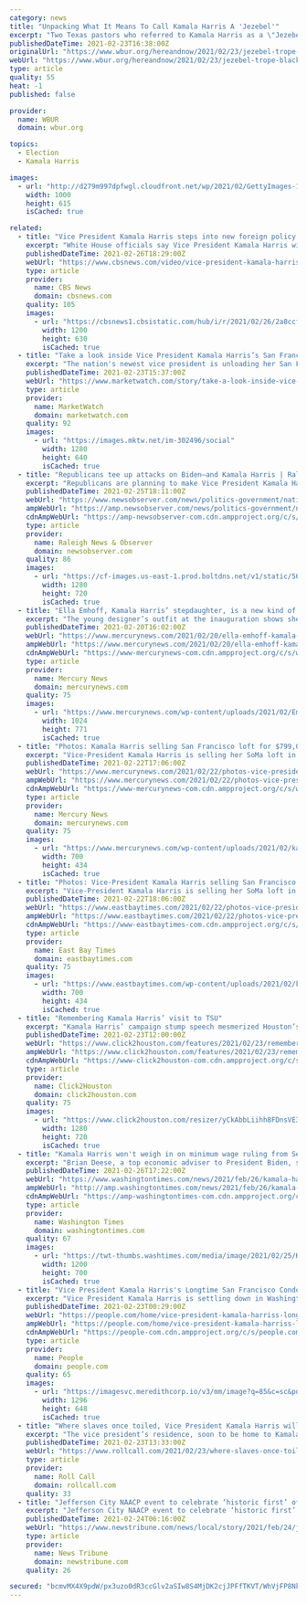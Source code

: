```yaml
---
category: news
title: "Unpacking What It Means To Call Kamala Harris A 'Jezebel'"
excerpt: "Two Texas pastors who referred to Kamala Harris as a \"Jezebel\" are facing backlash. The trope has become shorthand for a woman who is manipulative, seductive and wicked."
publishedDateTime: 2021-02-23T16:38:00Z
originalUrl: "https://www.wbur.org/hereandnow/2021/02/23/jezebel-trope-black-women"
webUrl: "https://www.wbur.org/hereandnow/2021/02/23/jezebel-trope-black-women"
type: article
quality: 55
heat: -1
published: false

provider:
  name: WBUR
  domain: wbur.org

topics:
  - Election
  - Kamala Harris

images:
  - url: "http://d279m997dpfwgl.cloudfront.net/wp/2021/02/GettyImages-1145518960-1000x615.jpg"
    width: 1000
    height: 615
    isCached: true

related:
  - title: "Vice President Kamala Harris steps into new foreign policy role"
    excerpt: "White House officials say Vice President Kamala Harris will prioritize cybersecurity and global health as part of her foreign policy role. CBS News White House reporter Tim Perry joins CBSN to explain."
    publishedDateTime: 2021-02-26T18:29:00Z
    webUrl: "https://www.cbsnews.com/video/vice-president-kamala-harris-foreign-policy-role/"
    type: article
    provider:
      name: CBS News
      domain: cbsnews.com
    quality: 105
    images:
      - url: "https://cbsnews1.cbsistatic.com/hub/i/r/2021/02/26/2a8ccff5-f44e-487b-8f91-742e85cb1eab/thumbnail/1200x630/5c1316e4da52862bb493217fb7fb9010/cbsn-fusion-vice-president-kamala-harris-steps-into-new-foreign-policy-role-thumbnail-654395-640x360.jpg"
        width: 1200
        height: 630
        isCached: true
  - title: "Take a look inside Vice President Kamala Harris’s San Francisco loft — it just sold for a profit"
    excerpt: "The nation's newest vice president is unloading her San Francisco condo — and she's getting a very good price."
    publishedDateTime: 2021-02-23T15:37:00Z
    webUrl: "https://www.marketwatch.com/story/take-a-look-inside-vice-president-kamala-harris-san-francisco-condo-that-just-sold-for-a-profit-11614024358?mod=hp_minor_pos19"
    type: article
    provider:
      name: MarketWatch
      domain: marketwatch.com
    quality: 92
    images:
      - url: "https://images.mktw.net/im-302496/social"
        width: 1280
        height: 640
        isCached: true
  - title: "Republicans tee up attacks on Biden—and Kamala Harris | Raleigh News & Observer"
    excerpt: "Republicans are planning to make Vice President Kamala Harris and the Biden administration a focus of political attacks in the lead-up to the 2022 midterm elections."
    publishedDateTime: 2021-02-25T18:11:00Z
    webUrl: "https://www.newsobserver.com/news/politics-government/national-politics/article249514215.html"
    ampWebUrl: "https://amp.newsobserver.com/news/politics-government/national-politics/article249514215.html"
    cdnAmpWebUrl: "https://amp-newsobserver-com.cdn.ampproject.org/c/s/amp.newsobserver.com/news/politics-government/national-politics/article249514215.html"
    type: article
    provider:
      name: Raleigh News & Observer
      domain: newsobserver.com
    quality: 86
    images:
      - url: "https://cf-images.us-east-1.prod.boltdns.net/v1/static/5615998022001/454a93cc-5183-41ff-b075-2e1f1b699920/71aa6c24-6160-4e2d-b27d-5c9b12858e9a/1280x720/match/image.jpg"
        width: 1280
        height: 720
        isCached: true
  - title: "Ella Emhoff, Kamala Harris’ stepdaughter, is a new kind of style icon"
    excerpt: "The young designer’s outfit at the inauguration shows she won’t be ‘hewing to any outdated notions of what a White House-adjacent young woman should dress like,’ according"
    publishedDateTime: 2021-02-20T16:02:00Z
    webUrl: "https://www.mercurynews.com/2021/02/20/ella-emhoff-kamala-harriss-stepdaughter-is-a-new-kind-of-style-icon/"
    ampWebUrl: "https://www.mercurynews.com/2021/02/20/ella-emhoff-kamala-harriss-stepdaughter-is-a-new-kind-of-style-icon/amp/"
    cdnAmpWebUrl: "https://www-mercurynews-com.cdn.ampproject.org/c/s/www.mercurynews.com/2021/02/20/ella-emhoff-kamala-harriss-stepdaughter-is-a-new-kind-of-style-icon/amp/"
    type: article
    provider:
      name: Mercury News
      domain: mercurynews.com
    quality: 75
    images:
      - url: "https://www.mercurynews.com/wp-content/uploads/2021/02/Emhoff1.jpg?w=1024&h=771"
        width: 1024
        height: 771
        isCached: true
  - title: "Photos: Kamala Harris selling San Francisco loft for $799,000"
    excerpt: "Vice-President Kamala Harris is selling her SoMa loft in San Francisco for $799,000, reports the Wall Street Journal. Click here if viewing from a mobile device. Vice-President Kamala Harris is selling her SoMa loft in San Francisco."
    publishedDateTime: 2021-02-22T17:06:00Z
    webUrl: "https://www.mercurynews.com/2021/02/22/photos-vice-president-kamala-harris-selling-san-francisco-loft/"
    ampWebUrl: "https://www.mercurynews.com/2021/02/22/photos-vice-president-kamala-harris-selling-san-francisco-loft/amp/"
    cdnAmpWebUrl: "https://www-mercurynews-com.cdn.ampproject.org/c/s/www.mercurynews.com/2021/02/22/photos-vice-president-kamala-harris-selling-san-francisco-loft/amp/"
    type: article
    provider:
      name: Mercury News
      domain: mercurynews.com
    quality: 75
    images:
      - url: "https://www.mercurynews.com/wp-content/uploads/2021/02/kam3.jpg?w=700&h=434"
        width: 700
        height: 434
        isCached: true
  - title: "Photos: Vice-President Kamala Harris selling San Francisco loft"
    excerpt: "Vice-President Kamala Harris is selling her SoMa loft in San Francisco for $799,000, reports the Wall Street Journal. Click here if viewing from a mobile device. Vice-President Kamala Harris is selling her SoMa loft in San Francisco."
    publishedDateTime: 2021-02-22T18:06:00Z
    webUrl: "https://www.eastbaytimes.com/2021/02/22/photos-vice-president-kamala-harris-selling-san-francisco-loft/"
    ampWebUrl: "https://www.eastbaytimes.com/2021/02/22/photos-vice-president-kamala-harris-selling-san-francisco-loft/amp/"
    cdnAmpWebUrl: "https://www-eastbaytimes-com.cdn.ampproject.org/c/s/www.eastbaytimes.com/2021/02/22/photos-vice-president-kamala-harris-selling-san-francisco-loft/amp/"
    type: article
    provider:
      name: East Bay Times
      domain: eastbaytimes.com
    quality: 75
    images:
      - url: "https://www.eastbaytimes.com/wp-content/uploads/2021/02/kam3-1.jpg?w=700&h=434"
        width: 700
        height: 434
        isCached: true
  - title: "Remembering Kamala Harris’ visit to TSU"
    excerpt: "Kamala Harris’ campaign stump speech mesmerized Houston’s Harris supporters. What the audience didn’t know at the time was that this would become a historic moment in Harris County history; they were in the presence of the future first female vice president of the United States."
    publishedDateTime: 2021-02-23T12:00:00Z
    webUrl: "https://www.click2houston.com/features/2021/02/23/remembering-kamala-harris-visit-to-tsu/"
    ampWebUrl: "https://www.click2houston.com/features/2021/02/23/remembering-kamala-harris-visit-to-tsu/?outputType=amp"
    cdnAmpWebUrl: "https://www-click2houston-com.cdn.ampproject.org/c/s/www.click2houston.com/features/2021/02/23/remembering-kamala-harris-visit-to-tsu/?outputType=amp"
    type: article
    provider:
      name: Click2Houston
      domain: click2houston.com
    quality: 75
    images:
      - url: "https://www.click2houston.com/resizer/yCkAbbLiihh8FDnsVE37-D9KGo0=/1280x720/smart/cloudfront-us-east-1.images.arcpublishing.com/gmg/VS7THMGUPNAXXHA3MQSGTYOFZQ.jpg"
        width: 1280
        height: 720
        isCached: true
  - title: "Kamala Harris won't weigh in on minimum wage ruling from Senate parliamentarian: Deese"
    excerpt: "Brian Deese, a top economic adviser to President Biden, said Friday that Vice President Kamala Harris will not move to overturn a ruling from the Senate parliamentarian that increasing the federal minimum wage to $15 per hour is out of bounds for Democrats’ $1."
    publishedDateTime: 2021-02-26T17:22:00Z
    webUrl: "https://www.washingtontimes.com/news/2021/feb/26/kamala-harris-wont-weigh-minimum-wage-ruling-senat/"
    ampWebUrl: "http://amp.washingtontimes.com/news/2021/feb/26/kamala-harris-wont-weigh-minimum-wage-ruling-senat/"
    cdnAmpWebUrl: "https://amp-washingtontimes-com.cdn.ampproject.org/c/amp.washingtontimes.com/news/2021/feb/26/kamala-harris-wont-weigh-minimum-wage-ruling-senat/"
    type: article
    provider:
      name: Washington Times
      domain: washingtontimes.com
    quality: 67
    images:
      - url: "https://twt-thumbs.washtimes.com/media/image/2021/02/25/Harris_Vaccine_23019.jpg-d889b_c0-222-5337-3335_s1200x700.jpg?fc9c632cd81d04c067c203b8e851477caee02e4f"
        width: 1200
        height: 700
        isCached: true
  - title: "Vice President Kamala Harris's Longtime San Francisco Condo Has Found a Buyer for $799,000"
    excerpt: "Vice President Kamala Harris is settling down in Washington, D.C., and saying goodbye to her San Francisco condo. The one-bedroom, two-bathroom apartment, located in the city's trendy SoMa neighborhood,"
    publishedDateTime: 2021-02-23T00:29:00Z
    webUrl: "https://people.com/home/vice-president-kamala-harriss-longtime-san-francisco-condo-has-found-a-buyer-for-799k/"
    ampWebUrl: "https://people.com/home/vice-president-kamala-harriss-longtime-san-francisco-condo-has-found-a-buyer-for-799k/?amp=true"
    cdnAmpWebUrl: "https://people-com.cdn.ampproject.org/c/s/people.com/home/vice-president-kamala-harriss-longtime-san-francisco-condo-has-found-a-buyer-for-799k/?amp=true"
    type: article
    provider:
      name: People
      domain: people.com
    quality: 65
    images:
      - url: "https://imagesvc.meredithcorp.io/v3/mm/image?q=85&c=sc&poi=face&w=1296&h=648&url=https%3A%2F%2Fstatic.onecms.io%2Fwp-content%2Fuploads%2Fsites%2F20%2F2020%2F08%2F11%2Fkamala-harris-7.jpg"
        width: 1296
        height: 648
        isCached: true
  - title: "Where slaves once toiled, Vice President Kamala Harris will soon call home"
    excerpt: "The vice president’s residence, soon to be home to Kamala Harris, stands on land once owned by D.C.’s second-largest slave owner."
    publishedDateTime: 2021-02-23T13:33:00Z
    webUrl: "https://www.rollcall.com/2021/02/23/where-slaves-once-toiled-vice-president-kamala-harris-will-soon-call-home/"
    type: article
    provider:
      name: Roll Call
      domain: rollcall.com
    quality: 33
  - title: "Jefferson City NAACP event to celebrate ‘historic first’ of Vice President Kamala Harris"
    excerpt: "Jefferson City NAACP event to celebrate ‘historic first’ of VP HarrisThe Jefferson City NAACP is joining with several community organizations to recognize the historic election of Vice President Kamala Harris at its “Celebrating a Legacy of Firsts” event."
    publishedDateTime: 2021-02-24T06:16:00Z
    webUrl: "https://www.newstribune.com/news/local/story/2021/feb/24/jefferson-city-naacp-event-to-celebrate-historic-first-of-vice-president-kamala-harris/861276/"
    type: article
    provider:
      name: News Tribune
      domain: newstribune.com
    quality: 26

secured: "bcmvMX4X9pdW/px3uzo0dR3ccGlv2aSIw8S4MjDK2cjJPFfTKVT/WhVjFP8Nk88NVUsUtVs6BvIpHvmFRD2YtJowNvqFrYxR8uJZRqZqLnV/POYzXfkWZdy0cnuG/7U8TOgzRUGWWk2xTrcmJyshvBOvH29ye3RIXkrBgDHk1ZJ5DdRGNaOHwc9NNT3GZTrwkcHK+z3L5dfP49Am1e/gDeNTkog4SN7K4m3zp45ZSbgGukUAxMFoySxVGaUbNUrkZZBBZxZDVdS8V0AC7DhQPkmq+UptG5E+FxnZFmy64HpK9mffQZ6R5c5hQBncYgtTend64PpaAryGwnVXYktzouqex1/XkeNGyBGKMLVSqrk=;St/xadN5EVCQYoSQ0C4bmQ=="
---
```


